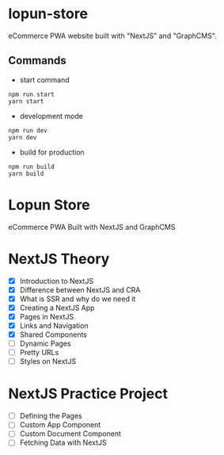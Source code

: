 # lopun-store

eCommerce PWA website built with "NextJS" and "GraphCMS".

## Commands

- start command

```
npm run start
yarn start
```

- development mode

```
npm run dev
yarn dev
```

- build for production

```
npm run build
yarn build
```

# Lopun Store

eCommerce PWA Built with NextJS and GraphCMS

# NextJS Theory

- [x] Introduction to NextJS
- [x] Difference between NextJS and CRA
- [x] What is SSR and why do we need it
- [x] Creating a NextJS App
- [x] Pages in NextJS
- [x] Links and Navigation
- [x] Shared Components
- [ ] Dynamic Pages
- [ ] Pretty URLs
- [ ] Styles on NextJS

# NextJS Practice Project

- [ ] Defining the Pages
- [ ] Custom App Component
- [ ] Custom Document Component
- [ ] Fetching Data with NextJS
